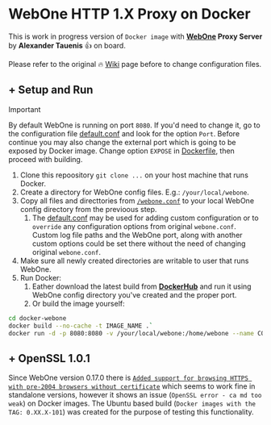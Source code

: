 # WebOne HTTP 1.X Proxy on Docker

This is work in progress version of `Docker image` with **[WebOne](https://github.com/atauenis/webone) Proxy Server** by **Alexander Tauenis** 👍 on board.

Please refer to the original 🔥 [Wiki](https://github.com/atauenis/webone/wiki) page before to change configuration files.

## + Setup and Run

>[!IMPORTANT]
By default WebOne is running on port `8080`. If you'd need to change it, go to the configuration file [default.conf](webone.config/webone.conf.d/default.conf) and look for the option `Port`. Before continue you may also change the external port which is going to be exposed by Docker image. Change option `EXPOSE` in [Dockerfile](./Dockerfile), then proceed with building.

1. Clone this repoository `git clone ...` on your host machine that runs Docker.
2. Create a directory for WebOne config files. E.g.: `/your/local/webone`.
3. Copy all files and directtories from [`/webone.conf`](./webone.config/) to your local WebOne config directory from the previoous step.
   1. The [default.conf](/webone.config/webone.conf.d/default.conf) may be used for adding custom configuration or to `override` any configuration options from original `webone.conf`. 
   Custom log file paths and the WebOne port, along with another custom options could be set there without the need of changing original `webone.conf`.
4. Make sure all newly created directories are writable to user that runs WebOne.
5. Run Docker:
   1. Eather download the latest build from **[DockerHub](https://hub.docker.com/r/u306060/webone)** and run it using WebOne config directory you've created and the proper port.
   2. Or build the image yourself:

```bash
cd docker-webone
docker build --no-cache -t IMAGE_NAME .`
docker run -d -p 8080:8080 -v /your/local/webone:/home/webone --name CONTAINER_NAME IMAGE_NAME
```

## + OpenSSL 1.0.1

Since WebOne version 0.17.0 there is [`Added support for browsing HTTPS with pre-2004 browsers without certificate`](https://github.com/atauenis/webone/releases/tag/v0.17.0) which seems to work fine in standalone versions, however it shows an issue (`OpenSSL error - ca md too weak`) on Docker images. The Ubuntu based build (`Docker images with the TAG: 0.XX.X-101`) was created for the purpose of testing this functionality.
